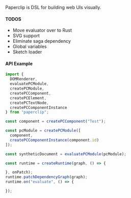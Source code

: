 Paperclip is DSL for building web UIs visually.

#### TODOS

* Move evaluator over to Rust
* SVG support
* Eliminate saga dependency
* Global variables
* Sketch loader

#### API Example

```javascript
import {
  DOMRenderer,
  evaluatePCModule,
  createPCModule,
  createPCComponent,
  createPCElement,
  createPCTextNode,
  createPCComponentInstance
} from "paperclip";

const component = createPCComponent("Test");

const pcModule = createPCModule([
  component,
  createPCComponentInstance(component.id)
]);

const syntheticDocument = evaluatePCModule(pcModule);

const runtime = createRuntime(graph, () => {

}, onPatch);
runtime.patchDependencyGraph(graph);
runtime.on("evaluate", () => {

});

```
